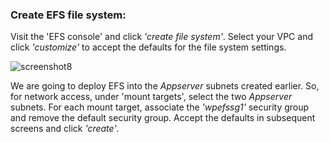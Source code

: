 ### ﻿Create EFS file system:

Visit the 'EFS console' and click *'create file system'*. Select your VPC and click *'customize'* to accept the defaults for the file system settings.

![screenshot8](./task3_images/create_EFS_FS_image31.png)

We are going to deploy EFS into the *Appserver* subnets created earlier. So, for network access, under 'mount targets', select the two *Appserver* subnets. For each mount target, associate the *'wpefssg1'* security group and remove the default security group. Accept the defaults in subsequent screens and click *'create'*.



